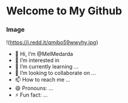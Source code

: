 # Welcome to My Github
### Image
!(https://i.redd.it/qmjbo59wwvhy.jpg)
- 👋 Hi, I’m @MelMedarda
- 👀 I’m interested in 
- 🌱 I’m currently learning ...
- 💞️ I’m looking to collaborate on ...
- 📫 How to reach me ...
- 😄 Pronouns: ...
- ⚡ Fun fact: ...

<!---
MelMedarda/MelMedarda is a ✨ special ✨ repository because its `README.md` (this file) appears on your GitHub profile.
You can click the Preview link to take a look at your changes.
--->
